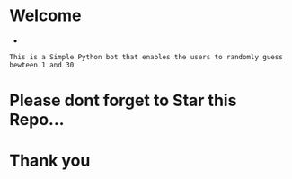 # Welcome
- 
<!-- Hi 1234567890-->
    This is a Simple Python bot that enables the users to randomly guess bewteen 1 and 30
# Please dont forget to Star this Repo...
# Thank you
